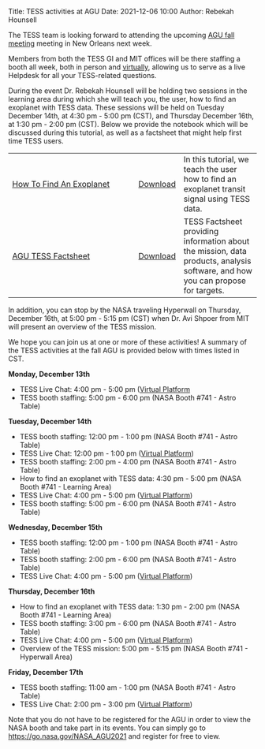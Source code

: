Title: TESS activities at AGU
Date: 2021-12-06 10:00
Author: Rebekah Hounsell

The TESS team is looking forward to attending the upcoming [AGU fall meeting](https://www.agu.org/Fall-Meeting) meeting in New Orleans next week. 

Members from both the TESS GI and MIT offices will be there staffing a booth all week, both in person and [virtually](https://go.nasa.gov/NASA_AGU2021), allowing us to serve as a live Helpdesk for all your TESS-related questions. 

During the event Dr. Rebekah Hounsell will be holding two sessions in the learning area during which she will teach you, the user, how to find an exoplanet with TESS data. These sessions will be held on Tuesday December 14th, at 4:30 pm - 5:00 pm (CST), and Thursday December 16th, at 1:30 pm - 2:00 pm (CST). Below we provide the notebook which will be discussed during this tutorial, as well as a factsheet that might help first time TESS users. 

<table class="table table-striped table-hover" style="max-width:55em;">

<tr>
    <td style="width: 15em;">
    <a href='HowToFindAnExoplanet-UserVersion.html'>How To Find An Exoplanet</a></td>
    <td><a href="docs/tutorials/HowToFindAnExoplanet-UserVersion.ipynb" download>Download</a></td>
    <td>In this tutorial, we teach the user how to find an exoplanet transit signal using TESS data.</td>
</tr>

<tr>
    <td style="width: 15em;">
    <a href='images/AGU-Factsheet2021.pdf'>AGU TESS Factsheet</a></td>
    <td><a href="images/AGU-Factsheet2021.pdf" download>Download</a></td>
    <td>TESS Factsheet providing information about the mission, data products, analysis software, and how you can propose for targets.</td>
  </tr>
</table>

In addition, you can stop by the NASA traveling Hyperwall on Thursday, December 16th, at 5:00 pm - 5:15 pm (CST) when Dr. Avi Shpoer from MIT will present an overview of the TESS mission. 

We hope you can join us at one or more of these activities! A summary of the TESS activities at the fall AGU is provided below with times listed in CST.


<b> Monday, December 13th </b>

- TESS Live Chat: 4:00 pm - 5:00 pm ([Virtual Platform](https://go.nasa.gov/NASA_AGU2021) 
- TESS booth staffing: 5:00 pm - 6:00 pm (NASA Booth #741 - Astro Table) 

<b> Tuesday, December 14th </b>

- TESS booth staffing: 12:00 pm - 1:00 pm (NASA Booth #741 - Astro Table) 
- TESS Live Chat: 12:00 pm - 1:00 pm ([Virtual Platform](https://go.nasa.gov/NASA_AGU2021)) 
- TESS booth staffing: 2:00 pm - 4:00 pm (NASA Booth #741 - Astro Table) 
- How to find an exoplanet with TESS data: 4:30 pm - 5:00 pm (NASA Booth #741 - Learning Area) 
- TESS Live Chat:  4:00 pm - 5:00 pm ([Virtual Platform](https://go.nasa.gov/NASA_AGU2021)) 
- TESS booth staffing: 5:00 pm - 6:00 pm (NASA Booth #741 - Astro Table) 

<b> Wednesday, December 15th </b>

- TESS booth staffing: 12:00 pm - 1:00 pm (NASA Booth #741 - Astro Table) 
- TESS booth staffing: 2:00 pm - 6:00 pm (NASA Booth #741 - Astro Table) 
- TESS Live Chat: 4:00 pm - 5:00 pm ([Virtual Platform](https://go.nasa.gov/NASA_AGU2021)) 

<b> Thursday, December 16th </b>

- How to find an exoplanet with TESS data: 1:30 pm - 2:00 pm (NASA Booth #741 - Learning Area) 
- TESS booth staffing: 3:00 pm - 6:00 pm (NASA Booth #741 - Astro Table) 
- TESS Live Chat: 4:00 pm - 5:00 pm ([Virtual Platform](https://go.nasa.gov/NASA_AGU2021)) 
- Overview of the TESS mission: 5:00 pm - 5:15 pm (NASA Booth #741 - Hyperwall Area)

<b> Friday, December 17th </b>

- TESS booth staffing: 11:00 am - 1:00 pm (NASA Booth #741 - Astro Table) 
- TESS Live Chat:  2:00 pm - 3:00 pm ([Virtual Platform](https://go.nasa.gov/NASA_AGU2021)) 

Note that you do not have to be registered for the AGU in order to view the NASA booth and take part in its events. You can simply go to https://go.nasa.gov/NASA_AGU2021 and register for free to view. 
